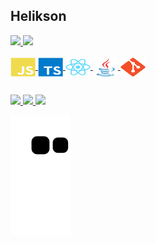 ## Helikson

<div>
	<a href="https://github.com/helikson">
	<img height="180em" src="https://github-readme-stats-eight-theta.vercel.app/api?username=helikson&show_icons=true&theme=dark&include_all_commits=true&count_private=true"/>
	<img height="180em" src="https://github-readme-stats-eight-theta.vercel.app/api/top-langs/?username=helikson&layout=compact&langs_count=8&theme=dark"/>
</div>

<div style="display: inline_block"><br>
	<img align="center" alt="Javascript" height="30" width="40" src="https://raw.githubusercontent.com/devicons/devicon/master/icons/javascript/javascript-plain.svg">
	<img align="center" alt="Typescript" height="30" width="40" src="https://raw.githubusercontent.com/devicons/devicon/master/icons/typescript/typescript-plain.svg">
	<img align="center" alt="React" height="30" width="40" src="https://raw.githubusercontent.com/devicons/devicon/master/icons/react/react-original.svg">
	<img align="center" alt="Java" height="30" width="40" src="https://raw.githubusercontent.com/devicons/devicon/master/icons/java/java-original.svg">
	<img align="center" alt="Git" height="30" width="40" src="https://raw.githubusercontent.com/devicons/devicon/master/icons/git/git-original.svg">
</div>
  
##
 
<div>
	<a href="https://wa.me/+5534996901464" target="_blank">
		<img src="https://img.shields.io/badge/WhatsApp-25D366?style=for-the-badge&logo=whatsapp&logoColor=white" target="_blank">
	</a>
	<a href = "mailto:heliksonmaurilio@gmail.com">
		<img src="https://img.shields.io/badge/Gmail-D14836?style=for-the-badge&logo=gmail&logoColor=white" target="_blank">
	</a>
	<a href="https://www.linkedin.com/in/helikson" target="_blank">
		<img src="https://img.shields.io/badge/-LinkedIn-%230077B5?style=for-the-badge&logo=linkedin&logoColor=white" target="_blank">
	</a>
<!-- 	<a href="https://helikson.github.io/" target="_blank">
		<img src="https://img.shields.io/badge/Portfolio-%23000000.svg?style=for-the-badge&logo=firefox&logoColor=#FF7139" target="_blank">
	</a> -->
</div>

![snake gif](https://github.com/helikson/helikson/blob/output/github-contribution-grid-snake.svg)

